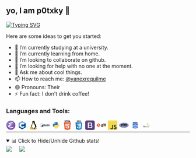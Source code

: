 ## yo, I am p0txky 👾

[![Typing SVG](https://readme-typing-svg.herokuapp.com/?font=Pacifico&&size=28&width=500&color=09812d&lines=I'm+a+beginner...;I+💜+Open+Source)](https://git.io/typing-svg)

Here are some ideas to get you started:

- 🔭 I’m currently studying at a university.
- 🌱 I’m currently learning from home.
- 👯 I’m looking to collaborate on github.
- 🤔 I’m looking for help with no one at the moment.
- 💬 Ask me about cool things.
- 📫 How to reach me: [@yanexrequilme](https://twitter.com/yanexrequilme)
- 😄 Pronouns: Their
- ⚡ Fun fact: I don't drink coffee!

### Languages and Tools:

<img style="padding-right:5px;" align="left" alt="Linux" width="26px" src="https://raw.githubusercontent.com/github/explore/80688e429a7d4ef2fca1e82350fe8e3517d3494d/topics/emacs/emacs.png">
<img style="padding-right:5px;" align="left" alt="C program" width="26px" src="https://raw.githubusercontent.com/github/explore/80688e429a7d4ef2fca1e82350fe8e3517d3494d/topics/c/c.png">
<img style="padding-right:5px;" align="left" alt="Linux" width="26px" src="https://raw.githubusercontent.com/github/explore/80688e429a7d4ef2fca1e82350fe8e3517d3494d/topics/linux/linux.png">
<img style="padding-right:5px;" align="left" alt="BASH" width="26px" src="https://raw.githubusercontent.com/github/explore/80688e429a7d4ef2fca1e82350fe8e3517d3494d/topics/bash/bash.png">
<img style="padding-right:5px;" align="left" alt="pYtH0n" width="26px" src="https://raw.githubusercontent.com/github/explore/80688e429a7d4ef2fca1e82350fe8e3517d3494d/topics/python/python.png">
<img style="padding-right:5px;" align="left" alt="HtMl" width="26px" src="https://raw.githubusercontent.com/github/explore/80688e429a7d4ef2fca1e82350fe8e3517d3494d/topics/html/html.png">
<img style="padding-right:5px;" align="left" alt="Css" width="26px" src="https://raw.githubusercontent.com/github/explore/80688e429a7d4ef2fca1e82350fe8e3517d3494d/topics/css/css.png">
<img style="padding-right:5px;" align="left" alt="Bootstrap" width="26px" src="https://raw.githubusercontent.com/github/explore/80688e429a7d4ef2fca1e82350fe8e3517d3494d/topics/bootstrap/bootstrap.png">
<img style="padding-right:5px;" align="left" alt="Git" width="26px" src="https://raw.githubusercontent.com/github/explore/80688e429a7d4ef2fca1e82350fe8e3517d3494d/topics/git/git.png">
<img style="padding-right:5px;" align="left" alt="Js" width="26px" src="https://raw.githubusercontent.com/github/explore/80688e429a7d4ef2fca1e82350fe8e3517d3494d/topics/javascript/javascript.png">
<img style="padding-right:5px;" align="left" alt="Php" width="26px" src="https://raw.githubusercontent.com/github/explore/ccc16358ac4530c6a69b1b80c7223cd2744dea83/topics/php/php.png">
<img style="padding-right:5px;" align="left" alt="Sql" width="26px" src="https://raw.githubusercontent.com/github/explore/80688e429a7d4ef2fca1e82350fe8e3517d3494d/topics/sql/sql.png">
<img align="left" alt="MySQL" width="26px" src="https://raw.githubusercontent.com/github/explore/80688e429a7d4ef2fca1e82350fe8e3517d3494d/topics/mysql/mysql.png">
<br>
<hr>
<details open>
  <summary> 📊 Click to Hide/Unhide Github stats!</summary>
   <img src="https://github-readme-stats.vercel.app/api?username=p0txky&&show_icons=true&theme=onedark&border_radius=25px&include_all_commits=1">
   <img style="float:left;padding-right:20px;" src="https://github-readme-stats.vercel.app/api/top-langs/?username=p0txky&layout=compact&border_radius=25px&theme=onedark">
</details
